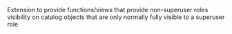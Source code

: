 Extension to provide functions/views that provide non-superuser roles visibility on catalog objects that are only normally fully visible to a superuser role
